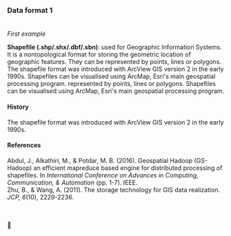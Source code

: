 ### Data format 1 <br/><br/>

_First example_ <br/>

**Shapefile (.shp/.shx/.dbf/.sbn)**: used for Geographic Information 
Systems. It is a nontopological format for storing the 
geometric location of geographic features. They can be 
represented by points, lines or polygons. The shapefile 
format was introduced with ArcView GIS version 2 in the 
early 1990s. Shapefiles can be visualised using ArcMap, 
Esri's main geospatial processing program.
represented by points, lines or polygons. Shapefiles 
can be visualised using ArcMap, Esri's main geospatial 
processing program.

#### History
The shapefile format was introduced with ArcView GIS 
version 2 in the early 1990s.

	
#### References
Abdul, J., Alkathiri, M., & Potdar, M. B. (2016). Geospatial Hadoop (GS-Hadoop) an efficient mapreduce based engine for distributed processing of shapefiles. In _International Conference on Advances in Computing, Communication, & Automation_ (pp. 1-7). IEEE. <br/>
Zhu, B., & Wang, A. (2011). The storage technology for GIS data realization. _JCP, 6_(10), 2229-2236.

<br/><br/> :camel:
